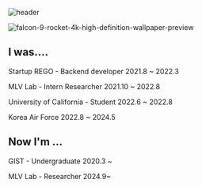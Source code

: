 ![header](https://capsule-render.vercel.app/api?type=Waving&color=013078&height=300&section=header&text=%20HELLO!&fontSize=130)


![falcon-9-rocket-4k-high-definition-wallpaper-preview](https://user-images.githubusercontent.com/82081350/185619221-1506b9b7-3c69-4aed-8549-2e576573c7fc.jpg)

## I was....
Startup REGO - Backend developer 2021.8 ~ 2022.3

MLV Lab - Intern Researcher 2021.10 ~ 2022.8

University of California - Student 2022.6 ~ 2022.8

Korea Air Force 2022.8 ~ 2024.5



## Now I'm ...
GIST - Undergraduate 2020.3 ~

MLV Lab - Researcher 2024.9~

